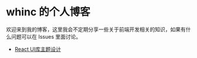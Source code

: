 # whinc 的个人博客

欢迎来到我的博客，这里我会不定期分享一些关于前端开发相关的知识，如果有什么问题可以在 Issues 里面讨论。


* [React UI库主题设计](react/react-ui-lib-theme-design/index.md)
